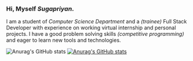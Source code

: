 ### Hi, Myself *Sugapriyan*.


I am a student of *Computer Science Department* and a *(trainee)* Full Stack Developer with experience on working virtual internship and personal projects.
I have a good problem solving skills *(competitive programming)* and eager to learn new tools and technologies.


![Anurag's GitHub stats](https://https://github-readme-stats-sigma-lemon.vercel.app//api?username=Sugapriyan-P-K&theme=midnight-purple&show_icons=true)
[![Anurag's GitHub stats](https://github-readme-stats-sigma-lemon.vercel.app/api?username=Sugapriyan-P-K&theme=midnight-purple&show_icons=true)](https://github.com/anuraghazra/github-readme-stats)
